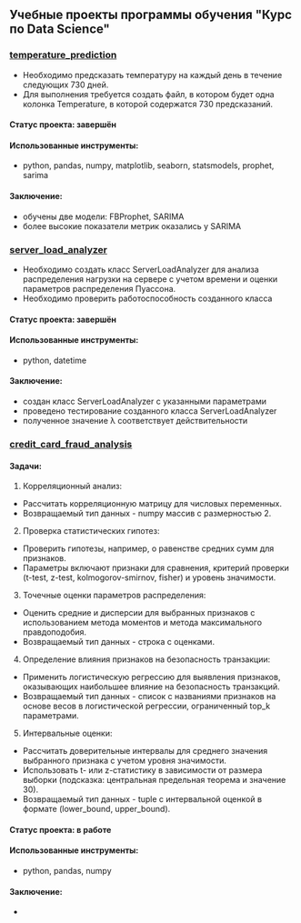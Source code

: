 ## Учебные проекты программы обучения "Курс по Data Science"

### [temperature_prediction](https://github.com/denis-42ds/innostage_labs/tree/innostage/temperature_prediction)
- Необходимо предсказать температуру на каждый день в течение следующих 730 дней.
- Для выполнения требуется создать файл, в котором будет одна колонка Temperature, в которой содержатся 730 предсказаний.
#### Статус проекта: завершён
#### Использованные инструменты: 
- python, pandas, numpy, matplotlib, seaborn, statsmodels, prophet, sarima
#### Заключение:
- обучены две модели: FBProphet, SARIMA
- более высокие показатели метрик оказались у SARIMA

### [server_load_analyzer](https://github.com/denis-42ds/innostage_labs/tree/innostage/server_load_analyzer)
- Необходимо создать класс ServerLoadAnalyzer для анализа распределения нагрузки на сервере с учетом времени и оценки параметров распределения Пуассона.
- Необходимо проверить работоспособность созданного класса
#### Статус проекта: завершён
#### Использованные инструменты:
- python, datetime
#### Заключение:
- создан класс ServerLoadAnalyzer с указанными параметрами
- проведено тестирование созданного класса ServerLoadAnalyzer
- полученное значение λ соответствует действительности

### [credit_card_fraud_analysis](https://github.com/denis-42ds/innostage_labs/tree/innostage/credit_card_fraud_analysis)
#### Задачи:
1. Корреляционный анализ: 
  - Рассчитать корреляционную матрицу для числовых переменных. 
  - Возвращаемый тип данных - numpy массив с размерностью 2.
2. Проверка статистических гипотез: 
  - Проверить гипотезы, например, о равенстве средних сумм для признаков. 
  - Параметры включают признаки для сравнения, критерий проверки (t-test, z-test, kolmogorov-smirnov, fisher) и уровень значимости.
3. Точечные оценки параметров распределения: 
  - Оценить средние и дисперсии для выбранных признаков с использованием метода моментов и метода максимального правдоподобия. 
  - Возвращаемый тип данных - строка с оценками.
4. Определение влияния признаков на безопасность транзакции: 
  - Применить логистическую регрессию для выявления признаков, оказывающих наибольшее влияние на безопасность транзакций. 
  - Возвращаемый тип данных - список с названиями признаков на основе весов в логистической регрессии, ограниченный top_k параметрами.
5. Интервальные оценки: 
  - Рассчитать доверительные интервалы для среднего значения выбранного признака с учетом уровня значимости. 
  - Использовать t- или z-статистику в зависимости от размера выборки (подсказка: центральная предельная теорема и значение 30). 
  - Возвращаемый тип данных - tuple с интервальной оценкой в формате (lower_bound, upper_bound).
#### Статус проекта: в работе
#### Использованные инструменты:
- python, pandas, numpy
#### Заключение:
- 
